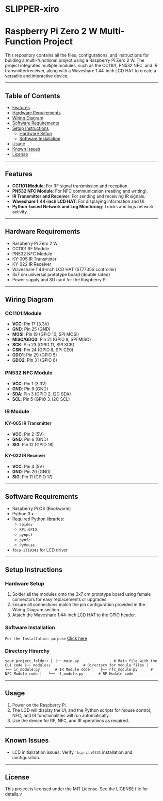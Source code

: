 # SLIPPER-xiro
# Raspberry Pi Zero 2 W Multi-Function Project

This repository contains all the files, configurations, and instructions for building a multi-functional project using a Raspberry Pi Zero 2 W. The project integrates multiple modules, such as the CC1101, PN532 NFC, and IR transmitter/receiver, along with a Waveshare 1.44-inch LCD HAT to create a versatile and interactive device.

---

## Table of Contents

- [Features](#features)
- [Hardware Requirements](#hardware-requirements)
- [Wiring Diagram](#wiring-diagram)
- [Software Requirements](#software-requirements)
- [Setup Instructions](#setup-instructions)
  - [Hardware Setup](#hardware-setup)
  - [Software Installation](#software-installation)
- [Usage](#usage)
- [Known Issues](#known-issues)
- [License](#license)

---

## Features

- **CC1101 Module**: For RF signal transmission and reception.
- **PN532 NFC Module**: For NFC communication (reading and writing).
- **IR Transmitter and Receiver**: For sending and receiving IR signals.
- **Waveshare 1.44-inch LCD HAT**: For displaying information and UI.
- **Python-based Network and Log Monitoring**: Tracks and logs network activity.

---

## Hardware Requirements

- Raspberry Pi Zero 2 W
- CC1101 RF Module
- PN532 NFC Module
- KY-005 IR Transmitter
- KY-022 IR Receiver
- Waveshare 1.44-inch LCD HAT (ST7735S controller)
- 3x7 cm universal prototype board (double sided)
- Power supply and SD card for the Raspberry Pi

---

## Wiring Diagram

### CC1101 Module
- **VCC**: Pin 17 (3.3V)
- **GND**: Pin 25 (GND)
- **MOSI**: Pin 19 (GPIO 10, SPI MOSI)
- **MISO/GDO0**: Pin 21 (GPIO 9, SPI MISO)
- **SCK**: Pin 23 (GPIO 11, SPI SCK)
- **CSN**: Pin 24 (GPIO 8, SPI CE0)
- **GDO1**: Pin 29 (GPIO 5)
- **GDO2**: Pin 31 (GPIO 6)

### PN532 NFC Module
- **VCC**: Pin 1 (3.3V)
- **GND**: Pin 9 (GND)
- **SDA**: Pin 3 (GPIO 2, I2C SDA)
- **SCL**: Pin 5 (GPIO 3, I2C SCL)

### IR Module
#### KY-005 IR Transmitter
- **VCC**: Pin 2 (5V)
- **GND**: Pin 6 (GND)
- **SIG**: Pin 12 (GPIO 18)

#### KY-022 IR Receiver
- **VCC**: Pin 4 (5V)
- **GND**: Pin 20 (GND)
- **SIG**: Pin 11 (GPIO 17)

---

## Software Requirements

- Raspberry Pi OS (Bookworm)
- Python 3.x
- Required Python libraries:
  - `spidev`
  - `RPi.GPIO`
  - `pynput`
  - `pynfc`
  - `PyMouse`
- `fbcp-ili9341` for LCD driver

---

## Setup Instructions

### Hardware Setup

1. Solder all the modules onto the 3x7 cm prototype board using female connectors for easy replacements or upgrades.
2. Ensure all connections match the pin configuration provided in the Wiring Diagram section.
3. Attach the Waveshare 1.44-inch LCD HAT to the GPIO header.

### Software Installation

`For the Installation purpose` [Click here](https://www.waveshare.com/wiki/1.44inch_LCD_HAT#Support)

### Directory Hirarchy

` your_project_folder/
│
├── main.py                # Main file with the CLI code
├── modules/               # Directory for module files
│   ├── ir_module.py       # IR Module code
│   ├── nfc_module.py      # NFC Module code
│   └── rf_module.py       # RF Module code
`

---

## Usage

1. Power on the Raspberry Pi.
2. The LCD will display the UI, and the Python scripts for mouse control, NFC, and IR functionalities will run automatically.
3. Use the device for RF, NFC, and IR operations as required.

---

## Known Issues

- LCD initialization issues: Verify `fbcp-ili9341` installation and configuration.

---

## License

This project is licensed under the MIT License. See the LICENSE file for details.v
